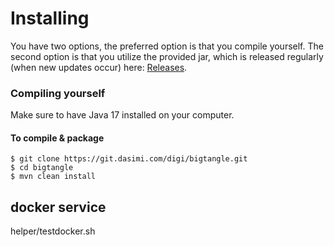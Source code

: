 # Installing

You have two options, the preferred option is that you compile yourself. The second option is that you utilize the provided jar, which is released regularly (when new updates occur) here: [ Releases](https://).


### Compiling yourself  

Make sure to have Java 17 installed on your computer.

#### To compile & package
```
$ git clone https://git.dasimi.com/digi/bigtangle.git
$ cd bigtangle
$ mvn clean install

```

 

## docker service
 helper/testdocker.sh
 

 
 
 